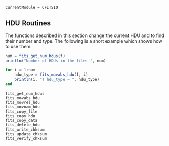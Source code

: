 ```@meta
CurrentModule = CFITSIO
```

## HDU Routines

The functions described in this section change the current
HDU and to find their number and type. The following is a short
example which shows how to use them:

```julia
num = fits_get_num_hdus(f)
println("Number of HDUs in the file: ", num)

for i = 1:num
    hdu_type = fits_movabs_hdu(f, i)
    println(i, ") hdu_type = ", hdu_type)
end
```

```@docs
fits_get_num_hdus
fits_movabs_hdu
fits_movrel_hdu
fits_movnam_hdu
fits_copy_file
fits_copy_hdu
fits_copy_data
fits_delete_hdu
fits_write_chksum
fits_update_chksum
fits_verify_chksum
```
